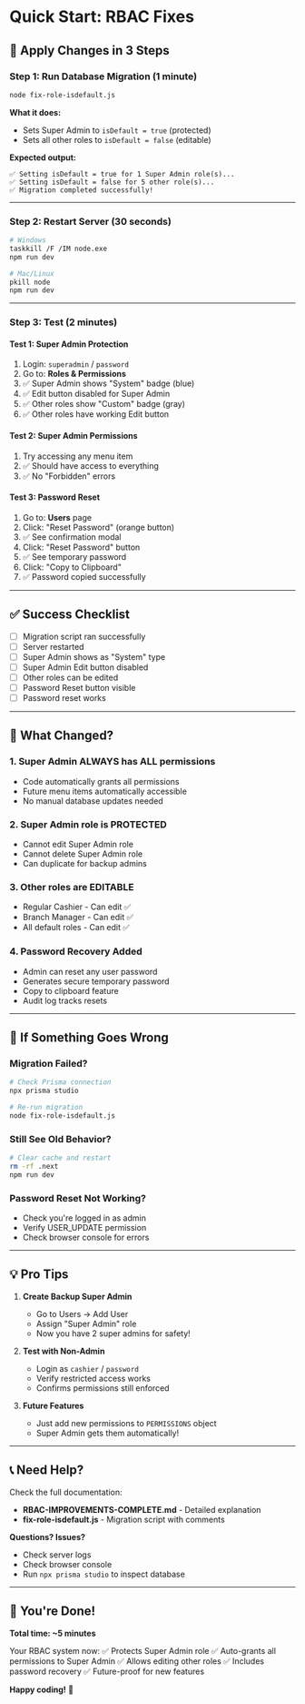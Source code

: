 # Quick Start: RBAC Fixes

## 🚀 Apply Changes in 3 Steps

### Step 1: Run Database Migration (1 minute)

```bash
node fix-role-isdefault.js
```

**What it does:**
- Sets Super Admin to `isDefault = true` (protected)
- Sets all other roles to `isDefault = false` (editable)

**Expected output:**
```
✅ Setting isDefault = true for 1 Super Admin role(s)...
✅ Setting isDefault = false for 5 other role(s)...
✅ Migration completed successfully!
```

---

### Step 2: Restart Server (30 seconds)

```bash
# Windows
taskkill /F /IM node.exe
npm run dev

# Mac/Linux
pkill node
npm run dev
```

---

### Step 3: Test (2 minutes)

#### Test 1: Super Admin Protection
1. Login: `superadmin` / `password`
2. Go to: **Roles & Permissions**
3. ✅ Super Admin shows "System" badge (blue)
4. ✅ Edit button disabled for Super Admin
5. ✅ Other roles show "Custom" badge (gray)
6. ✅ Other roles have working Edit button

#### Test 2: Super Admin Permissions
1. Try accessing any menu item
2. ✅ Should have access to everything
3. ✅ No "Forbidden" errors

#### Test 3: Password Reset
1. Go to: **Users** page
2. Click: "Reset Password" (orange button)
3. ✅ See confirmation modal
4. Click: "Reset Password" button
5. ✅ See temporary password
6. Click: "Copy to Clipboard"
7. ✅ Password copied successfully

---

## ✅ Success Checklist

- [ ] Migration script ran successfully
- [ ] Server restarted
- [ ] Super Admin shows as "System" type
- [ ] Super Admin Edit button disabled
- [ ] Other roles can be edited
- [ ] Password Reset button visible
- [ ] Password reset works

---

## 🎯 What Changed?

### 1. Super Admin ALWAYS has ALL permissions
- Code automatically grants all permissions
- Future menu items automatically accessible
- No manual database updates needed

### 2. Super Admin role is PROTECTED
- Cannot edit Super Admin role
- Cannot delete Super Admin role
- Can duplicate for backup admins

### 3. Other roles are EDITABLE
- Regular Cashier - Can edit ✅
- Branch Manager - Can edit ✅
- All default roles - Can edit ✅

### 4. Password Recovery Added
- Admin can reset any user password
- Generates secure temporary password
- Copy to clipboard feature
- Audit log tracks resets

---

## 🔧 If Something Goes Wrong

### Migration Failed?
```bash
# Check Prisma connection
npx prisma studio

# Re-run migration
node fix-role-isdefault.js
```

### Still See Old Behavior?
```bash
# Clear cache and restart
rm -rf .next
npm run dev
```

### Password Reset Not Working?
- Check you're logged in as admin
- Verify USER_UPDATE permission
- Check browser console for errors

---

## 💡 Pro Tips

1. **Create Backup Super Admin**
   - Go to Users → Add User
   - Assign "Super Admin" role
   - Now you have 2 super admins for safety!

2. **Test with Non-Admin**
   - Login as `cashier` / `password`
   - Verify restricted access works
   - Confirms permissions still enforced

3. **Future Features**
   - Just add new permissions to `PERMISSIONS` object
   - Super Admin gets them automatically!

---

## 📞 Need Help?

Check the full documentation:
- **RBAC-IMPROVEMENTS-COMPLETE.md** - Detailed explanation
- **fix-role-isdefault.js** - Migration script with comments

**Questions? Issues?**
- Check server logs
- Check browser console
- Run `npx prisma studio` to inspect database

---

## 🎉 You're Done!

**Total time: ~5 minutes**

Your RBAC system now:
✅ Protects Super Admin role
✅ Auto-grants all permissions to Super Admin
✅ Allows editing other roles
✅ Includes password recovery
✅ Future-proof for new features

**Happy coding!** 🚀
